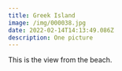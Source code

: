 ```yaml
---
title: Greek Island
image: /img/000038.jpg
date: 2022-02-14T14:13:49.086Z
description: One picture
---
```

This is the view from the beach.
